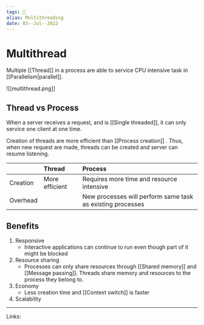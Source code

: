 ```yaml
---
tags: 🌱
alias: Multithreading
date: 03--Jul--2022
---
```


# Multithread

Multiple [[Thread]] in a process are able to service CPU intensive task in [[Parallelism|parallel]].

![[multithread.png]]

## Thread vs Process
When a server receives a request, and is [[Single threaded]], it can only service one client at one time.

Creation of threads are more efficient than [[Process creation]] . Thus, when new request are made, threads can be created and server can resume listening.

|          | Thread         | Process                                                               |
|:--------|:---------------|:----------------------------------------------------------------------|
| Creation | More efficient | Requires more time and resource intensive                             |
| Overhead |                | New processes will perform same task as existing processes |

## Benefits
1. Responsive
    - Interactive applications can continue to run even though part of it might be blocked
2. Resource sharing
    - Processes can only share resources through [[Shared memory]] and [[Message passing]]. Threads share memory and resources to the process they belong to.
3. Economy
    - Less creation time and [[Context switch]] is faster
4. Scalability

---
Links: